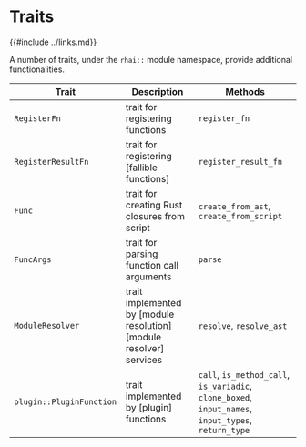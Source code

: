 Traits
======

{{#include ../links.md}}

A number of traits, under the `rhai::` module namespace, provide additional functionalities.

| Trait                    | Description                                                        | Methods                                                                                             |
| ------------------------ | ------------------------------------------------------------------ | --------------------------------------------------------------------------------------------------- |
| `RegisterFn`             | trait for registering functions                                    | `register_fn`                                                                                       |
| `RegisterResultFn`       | trait for registering [fallible functions]                         | `register_result_fn`                                                                                |
| `Func`                   | trait for creating Rust closures from script                       | `create_from_ast`, `create_from_script`                                                             |
| `FuncArgs`               | trait for parsing function call arguments                          | `parse`                                                                                             |
| `ModuleResolver`         | trait implemented by [module resolution][module resolver] services | `resolve`, `resolve_ast`                                                                            |
| `plugin::PluginFunction` | trait implemented by [plugin] functions                            | `call`, `is_method_call`, `is_variadic`, `clone_boxed`, `input_names`, `input_types`, `return_type` |
